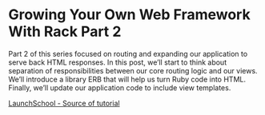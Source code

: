 # Growing Your Own Web Framework With Rack Part 2

Part 2 of this series focused on routing and expanding our application to serve back HTML responses. In this post, we’ll start to think about separation of responsibilities between our core routing logic and our views. We’ll introduce a library ERB that will help us turn Ruby code into HTML. Finally, we’ll update our application code to include view templates.

[LaunchSchool - Source of tutorial](https://launchschool.com/blog/growing-your-own-web-framework-with-rack-part-1)